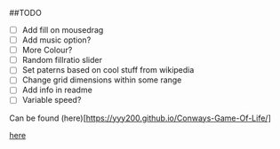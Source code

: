 ##TODO
- [ ] Add fill on mousedrag
- [ ] Add music option?
- [ ] More Colour? 
- [ ] Random fillratio slider
- [ ] Set paterns based on cool stuff from wikipedia
- [ ] Change grid dimensions within some range
- [ ] Add info in readme
- [ ] Variable speed?

Can be found (here)[https://yyy200.github.io/Conways-Game-Of-Life/]

[here](https://yyy200.github.io/Conways-Game-Of-Life/)